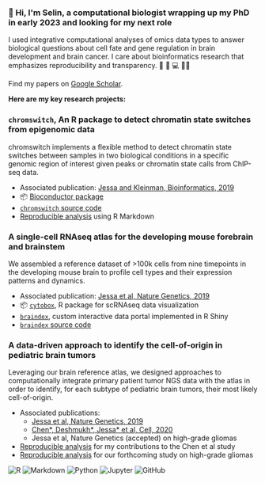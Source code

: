 ### 👋 Hi, I'm Selin, a computational biologist wrapping up my PhD in early 2023 and looking for my next role

I used integrative computational analyses of omics data types to answer biological questions about cell fate and gene regulation in brain development and  brain cancer. I care about bioinformatics research that emphasizes reproducibility and transparency. :dna: :microscope: :computer: :woman_technologist:

Find my papers on [Google Scholar](https://scholar.google.ca/citations?user=rkcx2NwAAAAJ&hl=en).

__Here are my key research projects:__

### `chromswitch`, An R package to detect chromatin state switches from epigenomic data

chromswitch implements a flexible method to detect chromatin state switches between samples
in two biological conditions in a specific genomic region of interest given peaks or chromatin state calls from ChIP-seq data.

- Associated publication: [Jessa and Kleinman, Bioinformatics, 2019](https://academic.oup.com/bioinformatics/article/34/13/2286/4846890?login=false)
- :package: [Bioconductor package](https://www.bioconductor.org/packages/release/bioc/html/chromswitch.html)
- [`chromswitch` source code](https://github.com/sjessa/chromswitch)
- [Reproducible analysis](https://sjessa.github.io/chromswitch-analysis/) using R Markdown

### A single-cell RNAseq atlas for the developing mouse forebrain and brainstem 

We assembled a reference dataset of >100k cells from nine timepoints in the developing mouse brain to profile
cell types and their expression patterns and dynamics.

-  Associated publication: [Jessa et al, Nature Genetics, 2019](https://doi.org/10.1038/s41588-019-0531-7)
- :package: [`cytobox`](https://fungenomics.github.io/cytobox/), R package for scRNAseq data visualization
- [`braindex`](http://cc-shiny-01.functionalgenomics.ca/braindex/clusters/), custom interactive data portal implemented in R Shiny
- [`braindex` source code](https://github.com/fungenomics/braindex/tree/master/clusters)

### A data-driven approach to identify the cell-of-origin in pediatric brain tumors

Leveraging our brain reference atlas, we designed approaches to computationally integrate primary patient tumor NGS data with 
the atlas in order to identify, for each subtype of pediatric brain tumors, their most likely cell-of-origin.

- Associated publications:
  - [Jessa et al, Nature Genetics, 2019](https://doi.org/10.1038/s41588-019-0531-7)
  - [Chen*, Deshmukh*, Jessa* et al, Cell, 2020](https://www.cell.com/cell/fulltext/S0092-8674(20)31529-4)
  - Jessa et al, Nature Genetics (accepted) on high-grade gliomas
- [Reproducible analysis](https://fungenomics.github.io/G34-gliomas/) for my contributions to the Chen et al study
- [Reproducible analysis](https://github.com/fungenomics/HGG-oncohistones) for our forthcoming study on high-grade gliomas

<img alt="R" src="https://img.shields.io/badge/r-%23276DC3.svg?style=for-the-badge&logo=r&logoColor=white"/> <img alt="Markdown" src="https://img.shields.io/badge/markdown-%23000000.svg?style=for-the-badge&logo=markdown&logoColor=white"/> <img alt="Python" src="https://img.shields.io/badge/python-%2314354C.svg?style=for-the-badge&logo=python&logoColor=white"/> <img alt="Jupyter" src="https://img.shields.io/badge/Jupyter-%23F37626.svg?style=for-the-badge&logo=Jupyter&logoColor=white" /> <img alt="GitHub" src="https://img.shields.io/badge/github-%23121011.svg?style=for-the-badge&logo=github&logoColor=white"/>

